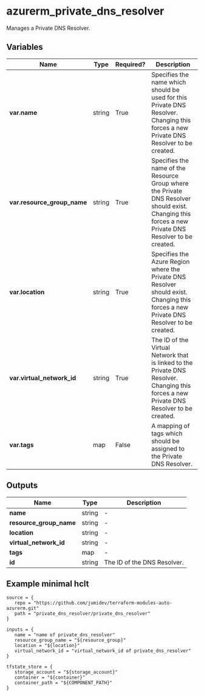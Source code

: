# azurerm_private_dns_resolver

Manages a Private DNS Resolver.

## Variables

| Name | Type | Required? |  Description |
| ---- | ---- | --------- |  ----------- |
| **var.name** | string | True | Specifies the name which should be used for this Private DNS Resolver. Changing this forces a new Private DNS Resolver to be created. | 
| **var.resource_group_name** | string | True | Specifies the name of the Resource Group where the Private DNS Resolver should exist. Changing this forces a new Private DNS Resolver to be created. | 
| **var.location** | string | True | Specifies the Azure Region where the Private DNS Resolver should exist. Changing this forces a new Private DNS Resolver to be created. | 
| **var.virtual_network_id** | string | True | The ID of the Virtual Network that is linked to the Private DNS Resolver. Changing this forces a new Private DNS Resolver to be created. | 
| **var.tags** | map | False | A mapping of tags which should be assigned to the Private DNS Resolver. | 



## Outputs

| Name | Type | Description |
| ---- | ---- | --------- | 
| **name** | string  | - | 
| **resource_group_name** | string  | - | 
| **location** | string  | - | 
| **virtual_network_id** | string  | - | 
| **tags** | map  | - | 
| **id** | string  | The ID of the DNS Resolver. | 

## Example minimal hclt

```hcl
source = {
   repo = "https://github.com/jumidev/terraform-modules-auto-azurerm.git" 
   path = "private_dns_resolver/private_dns_resolver" 
}

inputs = {
   name = "name of private_dns_resolver" 
   resource_group_name = "${resource_group}" 
   location = "${location}" 
   virtual_network_id = "virtual_network_id of private_dns_resolver" 
}

tfstate_store = {
   storage_account = "${storage_account}" 
   container = "${container}" 
   container_path = "${COMPONENT_PATH}" 
}


```